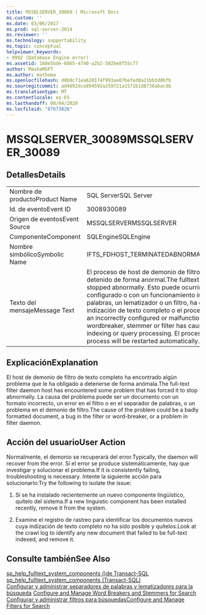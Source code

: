 ```yaml
---
title: MSSQLSERVER_30089 | Microsoft Docs
ms.custom: ''
ms.date: 03/06/2017
ms.prod: sql-server-2014
ms.reviewer: ''
ms.technology: supportability
ms.topic: conceptual
helpviewer_keywords:
- 9992 (Database Engine error)
ms.assetid: 188e5bde-6865-4740-a2b2-582be8f55c77
author: MashaMSFT
ms.author: mathoma
ms.openlocfilehash: d0b9c71ea620174f993ae87befed8a21bb3d0bfb
ms.sourcegitcommit: ad4d92dce894592a259721a1571b1d8736abacdb
ms.translationtype: MT
ms.contentlocale: es-ES
ms.lasthandoff: 08/04/2020
ms.locfileid: "87673026"
---
```

# <a name="mssqlserver_30089"></a><span data-ttu-id="3edcb-102">MSSQLSERVER_30089</span><span class="sxs-lookup"><span data-stu-id="3edcb-102">MSSQLSERVER_30089</span></span>
    
## <a name="details"></a><span data-ttu-id="3edcb-103">Detalles</span><span class="sxs-lookup"><span data-stu-id="3edcb-103">Details</span></span>  
  
|||  
|-|-|  
|<span data-ttu-id="3edcb-104">Nombre de producto</span><span class="sxs-lookup"><span data-stu-id="3edcb-104">Product Name</span></span>|<span data-ttu-id="3edcb-105">SQL Server</span><span class="sxs-lookup"><span data-stu-id="3edcb-105">SQL Server</span></span>|  
|<span data-ttu-id="3edcb-106">Id. de evento</span><span class="sxs-lookup"><span data-stu-id="3edcb-106">Event ID</span></span>|<span data-ttu-id="3edcb-107">30089</span><span class="sxs-lookup"><span data-stu-id="3edcb-107">30089</span></span>|  
|<span data-ttu-id="3edcb-108">Origen de eventos</span><span class="sxs-lookup"><span data-stu-id="3edcb-108">Event Source</span></span>|<span data-ttu-id="3edcb-109">MSSQLSERVER</span><span class="sxs-lookup"><span data-stu-id="3edcb-109">MSSQLSERVER</span></span>|  
|<span data-ttu-id="3edcb-110">Componente</span><span class="sxs-lookup"><span data-stu-id="3edcb-110">Component</span></span>|<span data-ttu-id="3edcb-111">SQLEngine</span><span class="sxs-lookup"><span data-stu-id="3edcb-111">SQLEngine</span></span>|  
|<span data-ttu-id="3edcb-112">Nombre simbólico</span><span class="sxs-lookup"><span data-stu-id="3edcb-112">Symbolic Name</span></span>|<span data-ttu-id="3edcb-113">IFTS_FDHOST_TERMINATEDABNORMAL</span><span class="sxs-lookup"><span data-stu-id="3edcb-113">IFTS_FDHOST_TERMINATEDABNORMAL</span></span>|  
|<span data-ttu-id="3edcb-114">Texto del mensaje</span><span class="sxs-lookup"><span data-stu-id="3edcb-114">Message Text</span></span>|<span data-ttu-id="3edcb-115">El proceso de host de demonio de filtro (FDHost) de texto completo se ha detenido de forma anormal.</span><span class="sxs-lookup"><span data-stu-id="3edcb-115">The fulltext filter daemon host (FDHost) process has stopped abnormally.</span></span> <span data-ttu-id="3edcb-116">Esto puede ocurrir si un componente lingüístico mal configurado o con un funcionamiento incorrecto, como un separador de palabras, un lematizador o un filtro, ha causado un error irrecuperable durante la indización de texto completo o el procesamiento de consultas.</span><span class="sxs-lookup"><span data-stu-id="3edcb-116">This can occur if an incorrectly configured or malfunctioning linguistic component, such as a wordbreaker, stemmer or filter has caused an irrecoverable error during full-text indexing or query processing.</span></span> <span data-ttu-id="3edcb-117">El proceso se reiniciará de forma automática.</span><span class="sxs-lookup"><span data-stu-id="3edcb-117">The process will be restarted automatically.</span></span>|  
  
## <a name="explanation"></a><span data-ttu-id="3edcb-118">Explicación</span><span class="sxs-lookup"><span data-stu-id="3edcb-118">Explanation</span></span>  
 <span data-ttu-id="3edcb-119">El host de demonio de filtro de texto completo ha encontrado algún problema que le ha obligado a detenerse de forma anómala.</span><span class="sxs-lookup"><span data-stu-id="3edcb-119">The full-text filter daemon host has encountered some problem that has forced it to stop abnormally.</span></span> <span data-ttu-id="3edcb-120">La causa del problema puede ser un documento con un formato incorrecto, un error en el filtro o en el separador de palabras, o un problema en el demonio de filtro.</span><span class="sxs-lookup"><span data-stu-id="3edcb-120">The cause of the problem could be a badly formatted document, a bug in the filter or word-breaker, or a problem in filter daemon.</span></span>  
  
## <a name="user-action"></a><span data-ttu-id="3edcb-121">Acción del usuario</span><span class="sxs-lookup"><span data-stu-id="3edcb-121">User Action</span></span>  
 <span data-ttu-id="3edcb-122">Normalmente, el demonio se recuperará del error.</span><span class="sxs-lookup"><span data-stu-id="3edcb-122">Typically, the daemon will recover from the error.</span></span> <span data-ttu-id="3edcb-123">Si el error se produce sistemáticamente, hay que investigar y solucionar el problema.</span><span class="sxs-lookup"><span data-stu-id="3edcb-123">If it is consistently failing, troubleshooting is necessary.</span></span> <span data-ttu-id="3edcb-124">Intente la siguiente acción para solucionarlo:</span><span class="sxs-lookup"><span data-stu-id="3edcb-124">Try the following to isolate the issue:</span></span>  
  
1.  <span data-ttu-id="3edcb-125">Si se ha instalado recientemente un nuevo componente lingüístico, quítelo del sistema.</span><span class="sxs-lookup"><span data-stu-id="3edcb-125">If a new linguistic component has been installed recently, remove it from the system.</span></span>  
  
2.  <span data-ttu-id="3edcb-126">Examine el registro de rastreo para identificar los documentos nuevos cuya indización de texto completo no ha sido posible y quítelos.</span><span class="sxs-lookup"><span data-stu-id="3edcb-126">Look at the crawl log to identify any new document that failed to be full-text indexed, and remove it.</span></span>  
  
## <a name="see-also"></a><span data-ttu-id="3edcb-127">Consulte también</span><span class="sxs-lookup"><span data-stu-id="3edcb-127">See Also</span></span>  
 <span data-ttu-id="3edcb-128">[sp_help_fulltext_system_components &#40;&#41;de Transact-SQL](/sql/relational-databases/system-stored-procedures/sp-help-fulltext-system-components-transact-sql) </span><span class="sxs-lookup"><span data-stu-id="3edcb-128">[sp_help_fulltext_system_components &#40;Transact-SQL&#41;](/sql/relational-databases/system-stored-procedures/sp-help-fulltext-system-components-transact-sql) </span></span>  
 <span data-ttu-id="3edcb-129">[Configurar y administrar separadores de palabras y lematizadores para la búsqueda](../search/configure-and-manage-word-breakers-and-stemmers-for-search.md) </span><span class="sxs-lookup"><span data-stu-id="3edcb-129">[Configure and Manage Word Breakers and Stemmers for Search](../search/configure-and-manage-word-breakers-and-stemmers-for-search.md) </span></span>  
 [<span data-ttu-id="3edcb-130">Configurar y administrar filtros para búsquedas</span><span class="sxs-lookup"><span data-stu-id="3edcb-130">Configure and Manage Filters for Search</span></span>](../search/configure-and-manage-filters-for-search.md)  
  
  
